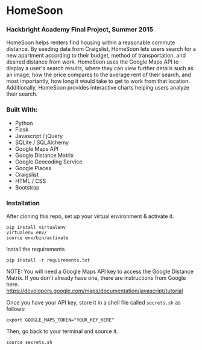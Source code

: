 # HomeSoon
### Hackbright Academy Final Project, Summer 2015
HomeSoon helps renters find housing within a reasonable commute distance. By seeding data from Craigslist, HomeSoon lets users search for a new apartment according to their budget, method of transportation, and desired distance from work. HomeSoon uses the Google Maps API to display a user's search results, where they can view further details such as an image, how the price compares to the average rent of their search, and most importantly, how long it would take to get to work from that location. Additionally, HomeSoon provides interactive charts helping users analyze their search.

### Built With:
- Python
- Flask
- Javascript / jQuery
- SQLite / SQLAlchemy
- Google Maps API
- Google Distance Matrix
- Google Geocoding Service
- Google Places
- Craigslist
- HTML / CSS
- Bootstrap

### Installation

After cloning this repo, set up your virtual environment & activate it.
```
pip install virtualenv
virtualenv env/
source env/bin/activate
```
Install the requirements
```
pip install -r requirements.txt
```
NOTE: You will need a Google Maps API key to access the Google Distance Matrix. If you don't already have one, there are instructions from Google here. https://developers.google.com/maps/documentation/javascript/tutorial

Once you have your API key, store it in a shell file called `secrets.sh` as follows:
```
export GOOGLE_MAPS_TOKEN="YOUR_KEY_HERE"
```

Then, go back to your terminal and source it.
```
source secrets.sh
```
